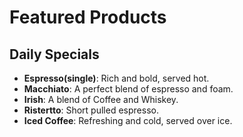 # Featured Products

## Daily Specials

- **Espresso(single)**: Rich and bold, served hot.
- **Macchiato**: A perfect blend of espresso and foam.
- **Irish**: A blend of Coffee and Whiskey.
- **Ristertto**: Short pulled espresso.
- **Iced Coffee**: Refreshing and cold, served over ice.

